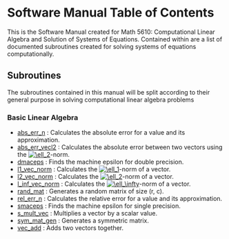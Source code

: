# Software Manual Table of Contents
This is the Software Manual created for Math 5610: Computational Linear Algebra and Solution of Systems of Equations. Contained within are a list of documented subroutines created for solving systems of equations computationally.

## Subroutines
The subroutines contained in this manual will be split according to their general purpose in solving computational linear algebra problems

### Basic Linear Algebra
- [abs_err_n](./abs_err_n.md) : Calculates the absolute error for a value and its approximation.
- [abs_err_vecl2](./abs_err_vecl2.md) : Calculates the absolute error between two vectors using the <a href="https://www.codecogs.com/eqnedit.php?latex=\ell_2" target="_blank"><img src="https://latex.codecogs.com/gif.latex?\ell_2" title="\ell_2" /></a>-norm.
- [dmaceps](dmaceps.md) : Finds the machine epsilon for double precision.
- [l1_vec_norm](./l1_vec_norm.md) : Calculates the <a href="https://www.codecogs.com/eqnedit.php?latex=\ell_1" target="_blank"><img src="https://latex.codecogs.com/gif.latex?\ell_1" title="\ell_1" /></a>-norm of a vector.
- [l2_vec_norm](./l2_vec_norm.md) : Calculates the <a href="https://www.codecogs.com/eqnedit.php?latex=\ell_2" target="_blank"><img src="https://latex.codecogs.com/gif.latex?\ell_2" title="\ell_2" /></a>-norm of a vector.
- [l_inf_vec_norm](./l_inf_vec_norm.md) : Calculates the <a href="https://www.codecogs.com/eqnedit.php?latex=\ell_\infty" target="_blank"><img src="https://latex.codecogs.com/gif.latex?\ell_\infty" title="\ell_\infty" /></a>-norm of a vector.
- [rand_mat](rand_mat.md) : Generates a random matrix of size (r, c).
- [rel_err_n](./rel_err_n.md) : Calculates the relative error for a value and its approximation.
- [smaceps](smaceps.md) : Finds the machine epsilon for single precision.
- [s_mult_vec](./s_mult_vec.md) : Multiplies a vector by a scalar value.
- [sym_mat_gen](./sym_mat_gen.md) : Generates a symmetric matrix.
- [vec_add](./vec_add.md) : Adds two vectors together.

